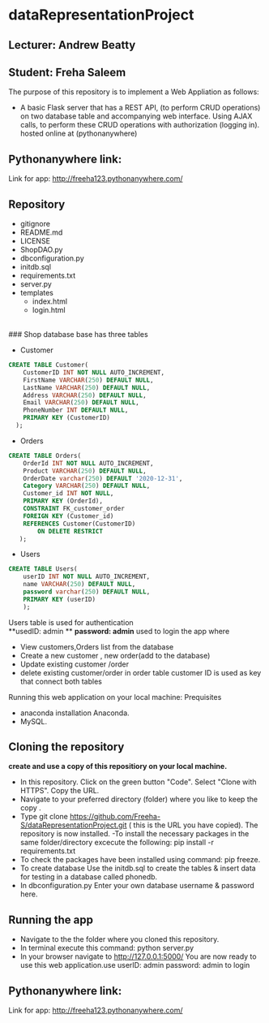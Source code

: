 # dataRepresentationProject
## Lecturer: Andrew Beatty
## Student: Freha Saleem
The purpose of this repository is to implement a Web Appliation as follows:
- A basic Flask server that has a REST API, (to perform CRUD operations) on two database table and accompanying web interface. Using AJAX calls, to perform these CRUD operations with authorization (logging in). hosted online at (pythonanywhere)
## Pythonanywhere link:
Link for app: http://freeha123.pythonanywhere.com/

## Repository
- gitignore
- README.md
- LICENSE
- ShopDAO.py
- dbconfiguration.py
- initdb.sql
- requirements.txt
- server.py
- templates
  - index.html
  - login.html
<br>
### Shop database base has three tables

- Customer
~~~~sql
CREATE TABLE Customer(
	CustomerID INT NOT NULL AUTO_INCREMENT,
   	FirstName VARCHAR(250) DEFAULT NULL,
	LastName VARCHAR(250) DEFAULT NULL,
   	Address VARCHAR(250) DEFAULT NULL,
   	Email VARCHAR(250) DEFAULT NULL,
   	PhoneNumber INT DEFAULT NULL,
   	PRIMARY KEY (CustomerID)
  );
~~~~
- Orders
~~~~sql
CREATE TABLE Orders(
	OrderId INT NOT NULL AUTO_INCREMENT,
	Product VARCHAR(250) DEFAULT NULL,
	OrderDate varchar(250) DEFAULT '2020-12-31',
	Category VARCHAR(250) DEFAULT NULL,
	Customer_id INT NOT NULL,
	PRIMARY KEY (OrderId),
	CONSTRAINT FK_customer_order
   	FOREIGN KEY (Customer_id)
   	REFERENCES Customer(CustomerID)
      	ON DELETE RESTRICT
   ); 
~~~~  
- Users
~~~~sql
CREATE TABLE Users(
	userID INT NOT NULL AUTO_INCREMENT,
   	name VARCHAR(250) DEFAULT NULL,
   	password varchar(250) DEFAULT NULL,
   	PRIMARY KEY (userID)
   	);
~~~~
Users table is used for authentication<br>
**usedID: admin **
**password: admin**
used to login the app
where
- View customers,Orders list from the database
- Create a new customer , new order(add to the database)
- Update existing customer /order
- delete existing customer/order
in order table customer ID is used as key that connect both tables

Running this web application on your local machine:
Prequisites
- anaconda installation Anaconda.
- MySQL.

## Cloning the repository
**create and use a copy of this repositiory on your local machine.**

- In this repository.
Click on the green button "Code". Select "Clone with HTTPS". Copy the URL.
- Navigate to your preferred directory (folder) where you like to keep the copy .
- Type git clone  https://github.com/Freeha-S/dataRepresentationProject.git ( this is the URL you have copied).
The repository is now installed.
-To install the necessary packages in the same folder/directory excecute the following: pip install -r requirements.txt
- To check the packages have been installed using command: pip freeze.
- To create database Use the initdb.sql to create the tables & insert data for testing in a database called phonedb.
- In dbconfiguration.py Enter your own database username & password here.
## Running the app
- Navigate to the the folder where you cloned this repository.
- In terminal execute this command: python server.py
- In your browser navigate to http://127.0.0.1:5000/
You are now ready to use this web application.use  userID: admin password: admin to login
## Pythonanywhere link:
Link for app: http://freeha123.pythonanywhere.com/
